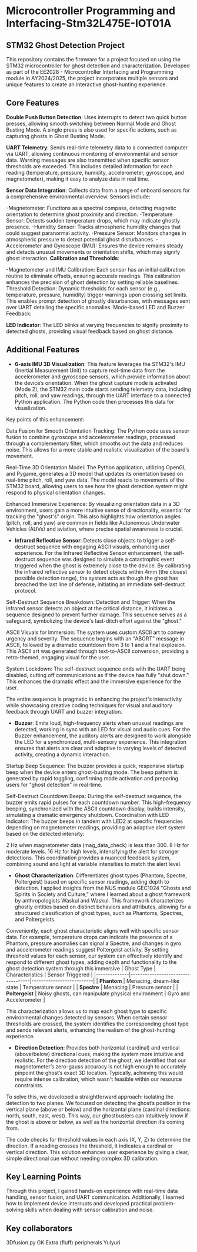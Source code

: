 # Microcontroller Programming and Interfacing-Stm32L475E-IOT01A


## STM32 Ghost Detection Project
This repository contains the firmware for a project focused on using the STM32 microcontroller for ghost detection and characterization. Developed as part of the EE2028 - Microcontroller Interfacing and Programming module in AY2024/2025, the project incorporates multiple sensors and unique features to create an interactive ghost-hunting experience.

## Core Features
**Double Push Button Detection**: Uses interrupts to detect two quick button presses, allowing smooth switching between Normal Mode and Ghost Busting Mode. A single press is also used for specific actions, such as capturing ghosts in Ghost Busting Mode.

**UART Telemetry**: Sends real-time telemetry data to a connected computer via UART, allowing continuous monitoring of environmental and sensor data. Warning messages are also transmitted when specific sensor thresholds are exceeded. This includes detailed information for each reading (temperature, pressure, humidity, accelerometer, gyroscope, and magnetometer), making it easy to analyze data in real time.

**Sensor Data Integration**: Collects data from a range of onboard sensors for a comprehensive environmental overview. Sensors include:

-Magnetometer: Functions as a spectral compass, detecting magnetic orientation to determine ghost proximity and direction.
-Temperature Sensor: Detects sudden temperature drops, which may indicate ghostly presence.
-Humidity Sensor: Tracks atmospheric humidity changes that could suggest paranormal activity.
-Pressure Sensor: Monitors changes in atmospheric pressure to detect potential ghost disturbances.
-Accelerometer and Gyroscope (IMU): Ensures the device remains steady and detects unusual movements or orientation shifts, which may signify ghost interaction.
**Calibration and Thresholds**:

-Magnetometer and IMU Calibration: Each sensor has an initial calibration routine to eliminate offsets, ensuring accurate readings. This calibration enhances the precision of ghost detection by setting reliable baselines.
Threshold Detection: Dynamic thresholds for each sensor (e.g., temperature, pressure, humidity) trigger warnings upon crossing set limits. This enables prompt detection of ghostly disturbances, with messages sent over UART detailing the specific anomalies.
Mode-based LED and Buzzer Feedback:

**LED Indicator**: The LED blinks at varying frequencies to signify proximity to detected ghosts, providing visual feedback based on ghost distance.

## Additional Features
- **6-axis IMU 3D Visualization**: 
This feature leverages the STM32's IMU (Inertial Measurement Unit) to capture real-time data from the accelerometer and gyroscope sensors, which provide information about the device’s orientation. When the ghost capture mode is activated (Mode 2), the STM32 main code starts sending telemetry data, including pitch, roll, and yaw readings, through the UART interface to a connected Python application. The Python code then processes this data for visualization.

Key points of this enhancement:

Data Fusion for Smooth Orientation Tracking: The Python code uses sensor fusion to combine gyroscope and accelerometer readings, processed through a complementary filter, which smooths out the data and reduces noise. This allows for a more stable and realistic visualization of the board’s movement.

Real-Time 3D Orientation Model: The Python application, utilizing OpenGL and Pygame, generates a 3D model that updates its orientation based on real-time pitch, roll, and yaw data. The model reacts to movements of the STM32 board, allowing users to see how the ghost detection system might respond to physical orientation changes.

Enhanced Immersive Experience: By visualizing orientation data in a 3D environment, users gain a more intuitive sense of directionality, essential for tracking the "ghost's" origin. This also highlights how orientation angles (pitch, roll, and yaw) are common in fields like Autonomous Underwater Vehicles (AUVs) and aviation, where precise spatial awareness is crucial.

- **Infrared Reflective Sensor**: Detects close objects to trigger a self-destruct sequence with engaging ASCII visuals, enhancing user experience.
For the Infrared Reflective Sensor enhancement, the self-destruct sequence was designed to simulate a catastrophic event triggered when the ghost is extremely close to the device. By calibrating the infrared reflective sensor to detect objects within 4mm (the closest possible detection range), the system acts as though the ghost has breached the last line of defense, initiating an immediate self-destruct protocol.

Self-Destruct Sequence Breakdown:
Detection and Trigger: When the infrared sensor detects an object at the critical distance, it initiates a sequence designed to prevent further damage. This sequence serves as a safeguard, symbolizing the device's last-ditch effort against the "ghost."

ASCII Visuals for Immersion: The system uses custom ASCII art to convey urgency and severity. The sequence begins with an "ABORT" message in ASCII, followed by a dramatic countdown from 3 to 1 and a final explosion. This ASCII art was generated through text-to-ASCII conversion, providing a retro-themed, engaging visual for the user.

System Lockdown: The self-destruct sequence ends with the UART being disabled, cutting off communications as if the device has fully "shut down." This enhances the dramatic effect and the immersive experience for the user.

The entire sequence is pragmatic in enhancing the project's interactivity while showcasing creative coding techniques for visual and auditory feedback through UART and buzzer integration.

- **Buzzer**: Emits loud, high-frequency alerts when unusual readings are detected, working in sync with an LED for visual and audio cues.
For the Buzzer enhancement, the auditory alerts are designed to work alongside the LED for a synchronized, multi-sensory experience. This integration ensures that alerts are clear and adaptive to varying levels of detected activity, creating a dynamic interaction.

Startup Beep Sequence: The buzzer provides a quick, responsive startup beep when the device enters ghost-busting mode. The beep pattern is generated by rapid toggling, confirming mode activation and preparing users for "ghost detection" in real-time.

Self-Destruct Countdown Beeps: During the self-destruct sequence, the buzzer emits rapid pulses for each countdown number. This high-frequency beeping, synchronized with the ASCII countdown display, builds intensity, simulating a dramatic emergency shutdown. 
Coordination with LED Indicator: The buzzer beeps in tandem with LED2 at specific frequencies depending on magnetometer readings, providing an adaptive alert system based on the detected intensity:

2 Hz when magnetometer data (mag_data_check) is less than 300.
8 Hz for moderate levels.
16 Hz for high levels, intensifying the alert for stronger detections.
This coordination provides a nuanced feedback system, combining sound and light at variable intensities to match the alert level. 

- **Ghost Characterization**: Differentiates ghost types (Phantom, Spectre, Poltergeist) based on specific sensor readings, adding depth to detection.
I applied insights from the NUS module GEC1024 "Ghosts and Spirits in Society and Culture," where I learned about a ghost framework by anthropologists Waskul and Waskul. This framework characterizes ghostly entities based on distinct behaviors and attributes, allowing for a structured classification of ghost types, such as Phantoms, Spectres, and Poltergeists.

Conveniently, each ghost characteristic aligns well with specific sensor data. For example, temperature drops can indicate the presence of a Phantom, pressure anomalies can signal a Spectre, and changes in gyro and accelerometer readings suggest Poltergeist activity. By setting threshold values for each sensor, our system can effectively identify and respond to different ghost types, adding depth and functionality to the ghost detection system through this immersive
| Ghost Type   | Characteristics                   | Sensor Triggered        |
|--------------|-----------------------------------|--------------------------|
| **Phantom**  | Menacing, dream-like state        | Temperature sensor       |
| **Spectre**  | Menacing                          | Pressure sensor          |
| **Poltergeist** | Noisy ghosts, can manipulate physical environment | Gyro and Accelerometer |

This characterization allows us to map each ghost type to specific environmental changes detected by sensors. When certain sensor thresholds are crossed, the system identifies the corresponding ghost type and sends relevant alerts, enhancing the realism of the ghost-hunting experience.
- **Direction Detection**: Provides both horizontal (cardinal) and vertical (above/below) directional cues, making the system more intuitive and realistic.
For the direction detection of the ghost, we identified that our magnetometer’s zero-gauss accuracy is not high enough to accurately pinpoint the ghost’s exact 3D location. Typically, achieving this would require intense calibration, which wasn't feasible within our resource constraints.

To solve this, we developed a straightforward approach: isolating the detection to two planes. We focused on detecting the ghost’s position in the vertical plane (above or below) and the horizontal plane (cardinal directions: north, south, east, west). This way, our ghostbusters can intuitively know if the ghost is above or below, as well as the horizontal direction it’s coming from.

The code checks for threshold values in each axis (X, Y, Z) to determine the direction. If a reading crosses the threshold, it indicates a cardinal or vertical direction. This solution enhances user experience by giving a clear, simple directional cue without needing complex 3D calibration.

## Key Learning Points
Through this project, I gained hands-on experience with real-time data handling, sensor fusion, and UART communication. Additionally, I learned how to implement device interrupts and developed practical problem-solving skills when dealing with sensor calibration and noise.

## Key collaborators
3Dfusion.py GK
Extra (fluff) peripherals Yulyuri

